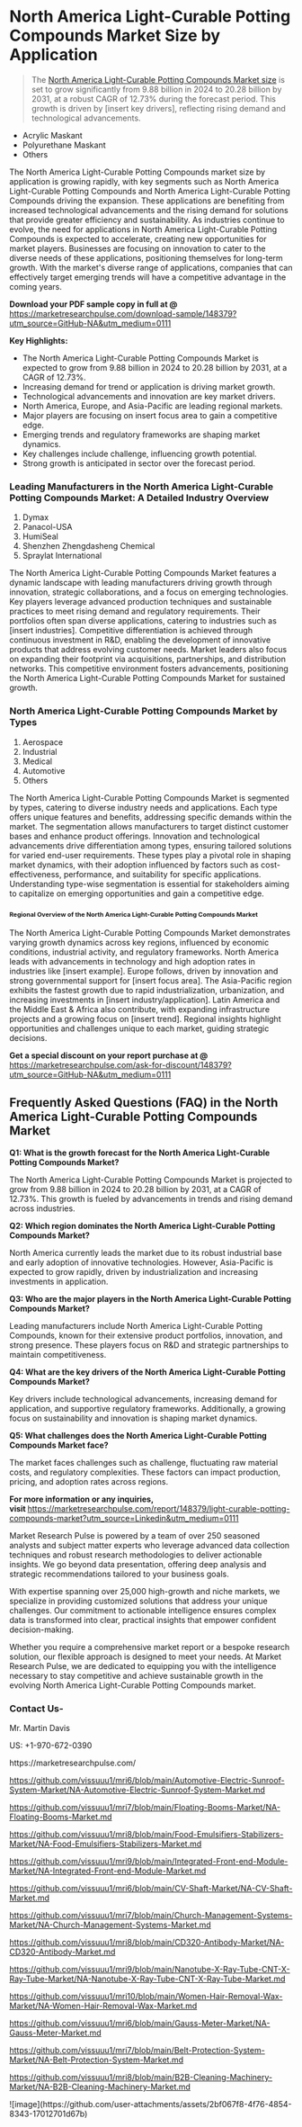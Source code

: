 <h1>North America Light-Curable Potting Compounds Market&nbsp;Size by Application</h1><blockquote><p>The <a href="https://marketresearchpulse.com/download-sample/148379?utm_source=GitHub-NA&amp;utm_medium=0111">North America Light-Curable Potting Compounds Market size</a> is set to grow significantly from 9.88 billion in 2024 to 20.28 billion by 2031, at a robust CAGR of 12.73% during the forecast period. This growth is driven by [insert key drivers], reflecting rising demand and technological advancements.</p></blockquote><ul><li>Acrylic Maskant<li> Polyurethane Maskant<li> Others</li></ul><p>The North America Light-Curable Potting Compounds market size by application is growing rapidly, with key segments such as North America Light-Curable Potting Compounds and North America Light-Curable Potting Compounds driving the expansion. These applications are benefiting from increased technological advancements and the rising demand for solutions that provide greater efficiency and sustainability. As industries continue to evolve, the need for applications in North America Light-Curable Potting Compounds is expected to accelerate, creating new opportunities for market players. Businesses are focusing on innovation to cater to the diverse needs of these applications, positioning themselves for long-term growth. With the market's diverse range of applications, companies that can effectively target emerging trends will have a competitive advantage in the coming years.</p><p><strong>Download your PDF sample copy in full at @ </strong><a href="https://marketresearchpulse.com/download-sample/148379?utm_source=GitHub-NA&amp;utm_medium=0111">https://marketresearchpulse.com/download-sample/148379?utm_source=GitHub-NA&amp;utm_medium=0111</a></p><p><strong>Key Highlights: </strong></p><ul><li>The North America Light-Curable Potting Compounds Market is expected to grow from 9.88 billion in 2024 to 20.28 billion by 2031, at a CAGR of 12.73%.</li><li>Increasing demand for trend or application is driving market growth.</li><li>Technological advancements and innovation are key market drivers.</li><li>North America, Europe, and Asia-Pacific are leading regional markets.</li><li>Major players are focusing on insert focus area to gain a competitive edge.</li><li>Emerging trends and regulatory frameworks are shaping market dynamics.</li><li>Key challenges include challenge, influencing growth potential.</li><li>Strong growth is anticipated in sector over the forecast period.</li></ul><h3>Leading Manufacturers in the North America Light-Curable Potting Compounds Market: A Detailed Industry Overview</h3><ol><li>Dymax</li><li>Panacol-USA</li><li>HumiSeal</li><li>Shenzhen Zhengdasheng Chemical</li><li>Spraylat International</li></ol><div class="flex max-w-full flex-col flex-grow"><div class="min-h-8 text-message flex w-full flex-col items-end gap-2 whitespace-normal break-words [.text-message+&amp;]:mt-5" dir="auto" data-message-author-role="assistant" data-message-id="fd8432e4-4910-450d-b182-61b7bfb0a01f" data-message-model-slug="gpt-4o"><div class="flex w-full flex-col gap-1 empty:hidden first:pt-[3px]"><div class="markdown prose w-full break-words dark:prose-invert light"><p>The North America Light-Curable Potting Compounds Market features a dynamic landscape with leading manufacturers driving growth through innovation, strategic collaborations, and a focus on emerging technologies. Key players leverage advanced production techniques and sustainable practices to meet rising demand and regulatory requirements. Their portfolios often span diverse applications, catering to industries such as [insert industries]. Competitive differentiation is achieved through continuous investment in R&amp;D, enabling the development of innovative products that address evolving customer needs. Market leaders also focus on expanding their footprint via acquisitions, partnerships, and distribution networks. This competitive environment fosters advancements, positioning the North America Light-Curable Potting Compounds Market for sustained growth.</p></div></div></div></div><h3>North America Light-Curable Potting Compounds Market by Types</h3><ol><li>Aerospace<li> Industrial<li> Medical<li> Automotive<li> Others</li></ol><div class="flex max-w-full flex-col flex-grow"><div class="min-h-8 text-message flex w-full flex-col items-end gap-2 whitespace-normal break-words [.text-message+&amp;]:mt-5" dir="auto" data-message-author-role="assistant" data-message-id="084470be-0bb7-4664-bddf-5156b4f41249" data-message-model-slug="gpt-4o-mini"><div class="flex w-full flex-col gap-1 empty:hidden first:pt-[3px]"><div class="markdown prose w-full break-words dark:prose-invert light"><p>The North America Light-Curable Potting Compounds Market is segmented by types, catering to diverse industry needs and applications. Each type offers unique features and benefits, addressing specific demands within the market. The segmentation allows manufacturers to target distinct customer bases and enhance product offerings. Innovation and technological advancements drive differentiation among types, ensuring tailored solutions for varied end-user requirements. These types play a pivotal role in shaping market dynamics, with their adoption influenced by factors such as cost-effectiveness, performance, and suitability for specific applications. Understanding type-wise segmentation is essential for stakeholders aiming to capitalize on emerging opportunities and gain a competitive edge.</p></div></div></div></div><h3><span style="font-size: 11px;">Regional Overview of the North America Light-Curable Potting Compounds Market</span></h3><div class="flex max-w-full flex-col flex-grow"><div class="min-h-8 text-message flex w-full flex-col items-end gap-2 whitespace-normal break-words [.text-message+&amp;]:mt-5" dir="auto" data-message-author-role="assistant" data-message-id="e9038762-ce64-4e30-91c9-9bd413514231" data-message-model-slug="gpt-4o-mini"><div class="flex w-full flex-col gap-1 empty:hidden first:pt-[3px]"><div class="markdown prose w-full break-words dark:prose-invert light"><p>The North America Light-Curable Potting Compounds Market demonstrates varying growth dynamics across key regions, influenced by economic conditions, industrial activity, and regulatory frameworks. North America leads with advancements in technology and high adoption rates in industries like [insert example]. Europe follows, driven by innovation and strong governmental support for [insert focus area]. The Asia-Pacific region exhibits the fastest growth due to rapid industrialization, urbanization, and increasing investments in [insert industry/application]. Latin America and the Middle East &amp; Africa also contribute, with expanding infrastructure projects and a growing focus on [insert trend]. Regional insights highlight opportunities and challenges unique to each market, guiding strategic decisions.</p></div></div></div></div><p><strong>Get a special discount on your report purchase at @ </strong><a href="https://marketresearchpulse.com/ask-for-discount/148379?utm_source=GitHub-NA&amp;utm_medium=0111">https://marketresearchpulse.com/ask-for-discount/148379?utm_source=GitHub-NA&amp;utm_medium=0111</a></p><h2>Frequently Asked Questions (FAQ) in the North America Light-Curable Potting Compounds Market</h2><p><strong>Q1: What is the growth forecast for the North America Light-Curable Potting Compounds Market?</strong></p><p>The North America Light-Curable Potting Compounds Market is projected to grow from 9.88 billion in 2024 to 20.28 billion by 2031, at a CAGR of 12.73%. This growth is fueled by advancements in trends and rising demand across industries.</p><p><strong>Q2: Which region dominates the North America Light-Curable Potting Compounds Market?</strong></p><p>North America currently leads the market due to its robust industrial base and early adoption of innovative technologies. However, Asia-Pacific is expected to grow rapidly, driven by industrialization and increasing investments in application.</p><p><strong>Q3: Who are the major players in the North America Light-Curable Potting Compounds Market?</strong></p><p>Leading manufacturers include North America Light-Curable Potting Compounds, known for their extensive product portfolios, innovation, and strong presence. These players focus on R&amp;D and strategic partnerships to maintain competitiveness.</p><p><strong>Q4: What are the key drivers of the North America Light-Curable Potting Compounds Market?</strong></p><p>Key drivers include technological advancements, increasing demand for application, and supportive regulatory frameworks. Additionally, a growing focus on sustainability and innovation is shaping market dynamics.</p><p><strong>Q5: What challenges does the North America Light-Curable Potting Compounds Market face?</strong></p><p>The market faces challenges such as challenge, fluctuating raw material costs, and regulatory complexities. These factors can impact production, pricing, and adoption rates across regions.</p><p><strong>For more information or any inquiries, visit&nbsp;</strong><a href="https://marketresearchpulse.com/report/148379/light-curable-potting-compounds-market?utm_source=Linkedin&utm_medium=0111">https://marketresearchpulse.com/report/148379/light-curable-potting-compounds-market?utm_source=Linkedin&utm_medium=0111</a></p><p>Market Research Pulse is powered by a team of over 250 seasoned analysts and subject matter experts who leverage advanced data collection techniques and robust research methodologies to deliver actionable insights. We go beyond data presentation, offering deep analysis and strategic recommendations tailored to your business goals.</p><p>With expertise spanning over 25,000 high-growth and niche markets, we specialize in providing customized solutions that address your unique challenges. Our commitment to actionable intelligence ensures complex data is transformed into clear, practical insights that empower confident decision-making.</p><p>Whether you require a comprehensive market report or a bespoke research solution, our flexible approach is designed to meet your needs. At Market Research Pulse, we are dedicated to equipping you with the intelligence necessary to stay competitive and achieve sustainable growth in the evolving North America Light-Curable Potting Compounds market.</p><h3><strong>Contact Us-</strong></h3><p>Mr. Martin Davis</p><p>US: +1-970-672-0390</p><p>https://marketresearchpulse.com/</p><p><a href="https://github.com/vissuuu1/mri6/blob/main/Automotive-Electric-Sunroof-System-Market/NA-Automotive-Electric-Sunroof-System-Market.md">https://github.com/vissuuu1/mri6/blob/main/Automotive-Electric-Sunroof-System-Market/NA-Automotive-Electric-Sunroof-System-Market.md</a></p><p><a href="https://github.com/vissuuu1/mri7/blob/main/Floating-Booms-Market/NA-Floating-Booms-Market.md">https://github.com/vissuuu1/mri7/blob/main/Floating-Booms-Market/NA-Floating-Booms-Market.md</a></p><p><a href="https://github.com/vissuuu1/mri8/blob/main/Food-Emulsifiers-Stabilizers-Market/NA-Food-Emulsifiers-Stabilizers-Market.md">https://github.com/vissuuu1/mri8/blob/main/Food-Emulsifiers-Stabilizers-Market/NA-Food-Emulsifiers-Stabilizers-Market.md</a></p><p><a href="https://github.com/vissuuu1/mri9/blob/main/Integrated-Front-end-Module-Market/NA-Integrated-Front-end-Module-Market.md">https://github.com/vissuuu1/mri9/blob/main/Integrated-Front-end-Module-Market/NA-Integrated-Front-end-Module-Market.md</a></p><p><a href="https://github.com/vissuuu1/mri6/blob/main/CV-Shaft-Market/NA-CV-Shaft-Market.md">https://github.com/vissuuu1/mri6/blob/main/CV-Shaft-Market/NA-CV-Shaft-Market.md</a></p><p><a href="https://github.com/vissuuu1/mri7/blob/main/Church-Management-Systems-Market/NA-Church-Management-Systems-Market.md">https://github.com/vissuuu1/mri7/blob/main/Church-Management-Systems-Market/NA-Church-Management-Systems-Market.md</a></p><p><a href="https://github.com/vissuuu1/mri8/blob/main/CD320-Antibody-Market/NA-CD320-Antibody-Market.md">https://github.com/vissuuu1/mri8/blob/main/CD320-Antibody-Market/NA-CD320-Antibody-Market.md</a></p><p><a href="https://github.com/vissuuu1/mri9/blob/main/Nanotube-X-Ray-Tube-CNT-X-Ray-Tube-Market/NA-Nanotube-X-Ray-Tube-CNT-X-Ray-Tube-Market.md">https://github.com/vissuuu1/mri9/blob/main/Nanotube-X-Ray-Tube-CNT-X-Ray-Tube-Market/NA-Nanotube-X-Ray-Tube-CNT-X-Ray-Tube-Market.md</a></p><p><a href="https://github.com/vissuuu1/mri10/blob/main/Women-Hair-Removal-Wax-Market/NA-Women-Hair-Removal-Wax-Market.md">https://github.com/vissuuu1/mri10/blob/main/Women-Hair-Removal-Wax-Market/NA-Women-Hair-Removal-Wax-Market.md</a></p><p><a href="https://github.com/vissuuu1/mri6/blob/main/Gauss-Meter-Market/NA-Gauss-Meter-Market.md">https://github.com/vissuuu1/mri6/blob/main/Gauss-Meter-Market/NA-Gauss-Meter-Market.md</a></p><p><a href="https://github.com/vissuuu1/mri7/blob/main/Belt-Protection-System-Market/NA-Belt-Protection-System-Market.md">https://github.com/vissuuu1/mri7/blob/main/Belt-Protection-System-Market/NA-Belt-Protection-System-Market.md</a></p><p><a href="https://github.com/vissuuu1/mri8/blob/main/B2B-Cleaning-Machinery-Market/NA-B2B-Cleaning-Machinery-Market.md">https://github.com/vissuuu1/mri8/blob/main/B2B-Cleaning-Machinery-Market/NA-B2B-Cleaning-Machinery-Market.md</a></p>
![image](https://github.com/user-attachments/assets/2bf067f8-4f76-4854-8343-17012701d67b)
